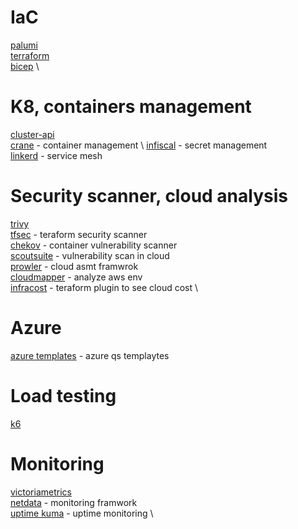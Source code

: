 # IaC
[palumi](https://github.com/pulumi/pulumi) \
[terraform](https://github.com/hashicorp/terraform) \
[bicep](https://github.com/Azure/bicep) \

# K8, containers management
[cluster-api](https://github.com/kubernetes-sigs/cluster-api) \
[crane](https://github.com/InfuseAI/crane) - container management \ 
[infiscal](https://github.com/Infisical/infisical) - secret management \
[linkerd](https://github.com/linkerd/linkerd2) - service mesh

# Security scanner, cloud analysis

[trivy](https://github.com/aquasecurity/trivy)  \
[tfsec](https://github.com/aquasecurity/tfsec) - teraform security scanner \
[chekov](https://github.com/bridgecrewio/checkov) - container vulnerability scanner \
[scoutsuite](https://github.com/nccgroup/ScoutSuite) - vulnerability scan in cloud \
[prowler](https://github.com/prowler-cloud/prowler) - cloud asmt framwrok \
[cloudmapper](https://github.com/duo-labs/cloudmapper) - analyze aws env \
[infracost](https://github.com/infracost/infracost) - teraform plugin to see cloud cost \

# Azure

[azure templates](https://github.com/Azure/azure-quickstart-templates) - azure qs templaytes

# Load testing
[k6](https://github.com/grafana/k6)

# Monitoring
[victoriametrics](https://github.com/VictoriaMetrics/VictoriaMetrics) \
[netdata](https://github.com/netdata/netdata) - monitoring framwork \
[uptime kuma](https://github.com/louislam/uptime-kuma) - uptime monitoring \
